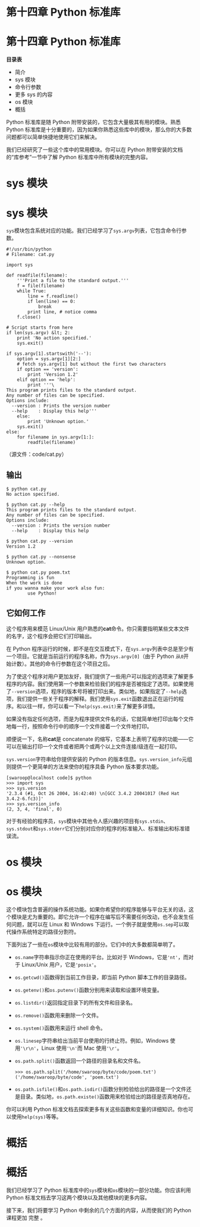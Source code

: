 # 第十四章 Python 标准库

# 第十四章 Python 标准库

**目录表**

*   简介
*   sys 模块
*   命令行参数
*   更多 sys 的内容
*   os 模块
*   概括

Python 标准库是随 Python 附带安装的，它包含大量极其有用的模块。熟悉 Python 标准库是十分重要的，因为如果你熟悉这些库中的模块，那么你的大多数问题都可以简单快捷地使用它们来解决。

我们已经研究了一些这个库中的常用模块。你可以在 Python 附带安装的文档的“库参考”一节中了解 Python 标准库中所有模块的完整内容。

# sys 模块

# sys 模块

`sys`模块包含系统对应的功能。我们已经学习了`sys.argv`列表，它包含命令行参数。

```
#!/usr/bin/python
# Filename: cat.py

import sys

def readfile(filename):
    '''Print a file to the standard output.'''
    f = file(filename)
    while True:
        line = f.readline()
        if len(line) == 0:
            break
        print line, # notice comma
    f.close()

# Script starts from here
if len(sys.argv) &lt; 2:
    print 'No action specified.'
    sys.exit()

if sys.argv[1].startswith('--'):
    option = sys.argv[1][2:]
    # fetch sys.argv[1] but without the first two characters
    if option == 'version':
        print 'Version 1.2'
    elif option == 'help':
        print '''\
This program prints files to the standard output.
Any number of files can be specified.
Options include:
  --version : Prints the version number
  --help    : Display this help'''
    else:
        print 'Unknown option.'
    sys.exit()
else:
    for filename in sys.argv[1:]:
        readfile(filename) 
```

（源文件：code/cat.py）

## 输出

```
$ python cat.py
No action specified.

$ python cat.py --help
This program prints files to the standard output.
Any number of files can be specified.
Options include:
  --version : Prints the version number
  --help    : Display this help

$ python cat.py --version
Version 1.2

$ python cat.py --nonsense
Unknown option.

$ python cat.py poem.txt
Programming is fun
When the work is done
if you wanna make your work also fun:
        use Python! 
```

## 它如何工作

这个程序用来模范 Linux/Unix 用户熟悉的**cat**命令。你只需要指明某些文本文件的名字，这个程序会把它们打印输出。

在 Python 程序运行的时候，即不是在交互模式下，在`sys.argv`列表中总是至少有一个项目。它就是当前运行的程序名称，作为`sys.argv[0]`（由于 Python 从`0`开始计数）。其他的命令行参数在这个项目之后。

为了使这个程序对用户更加友好，我们提供了一些用户可以指定的选项来了解更多程序的内容。我们使用第一个参数来检验我们的程序是否被指定了选项。如果使用了`--version`选项，程序的版本号将被打印出来。类似地，如果指定了`--help`选项，我们提供一些关于程序的解释。我们使用`sys.exit`函数退出正在运行的程序。和以往一样，你可以看一下`help(sys.exit)`来了解更多详情。

如果没有指定任何选项，而是为程序提供文件名的话，它就简单地打印出每个文件地每一行，按照命令行中的顺序一个文件接着一个文件地打印。

顺便说一下，名称**cat**是 concatenate 的缩写，它基本上表明了程序的功能——它可以在输出打印一个文件或者把两个或两个以上文件连接/级连在一起打印。

`sys.version`字符串给你提供安装的 Python 的版本信息。`sys.version_info`元组则提供一个更简单的方法来使你的程序具备 Python 版本要求功能。

```
[swaroop@localhost code]$ python
>>> import sys
>>> sys.version
'2.3.4 (#1, Oct 26 2004, 16:42:40) \n[GCC 3.4.2 20041017 (Red Hat 3.4.2-6.fc3)]'
>>> sys.version_info
(2, 3, 4, 'final', 0) 
```

对于有经验的程序员，`sys`模块中其他令人感兴趣的项目有`sys.stdin`、`sys.stdout`和`sys.stderr`它们分别对应你的程序的标准输入、标准输出和标准错误流。

# os 模块

# os 模块

这个模块包含普遍的操作系统功能。如果你希望你的程序能够与平台无关的话，这个模块是尤为重要的。即它允许一个程序在编写后不需要任何改动，也不会发生任何问题，就可以在 Linux 和 Windows 下运行。一个例子就是使用`os.sep`可以取代操作系统特定的路径分割符。

下面列出了一些在`os`模块中比较有用的部分。它们中的大多数都简单明了。

*   `os.name`字符串指示你正在使用的平台。比如对于 Windows，它是`'nt'`，而对于 Linux/Unix 用户，它是`'posix'`。

*   `os.getcwd()`函数得到当前工作目录，即当前 Python 脚本工作的目录路径。

*   `os.getenv()`和`os.putenv()`函数分别用来读取和设置环境变量。

*   `os.listdir()`返回指定目录下的所有文件和目录名。

*   `os.remove()`函数用来删除一个文件。

*   `os.system()`函数用来运行 shell 命令。

*   `os.linesep`字符串给出当前平台使用的行终止符。例如，Windows 使用`'\r\n'`，Linux 使用`'\n'`而 Mac 使用`'\r'`。

*   `os.path.split()`函数返回一个路径的目录名和文件名。

    ```
    >>> os.path.split('/home/swaroop/byte/code/poem.txt')
    ('/home/swaroop/byte/code', 'poem.txt') 
    ```

*   `os.path.isfile()`和`os.path.isdir()`函数分别检验给出的路径是一个文件还是目录。类似地，`os.path.existe()`函数用来检验给出的路径是否真地存在。

你可以利用 Python 标准文档去探索更多有关这些函数和变量的详细知识。你也可以使用`help(sys)`等等。

# 概括

# 概括

我们已经学习了 Python 标准库中的`sys`模块和`os`模块的一部分功能。你应该利用 Python 标准文档去学习这两个模块以及其他模块的更多内容。

接下来，我们将要学习 Python 中剩余的几个方面的内容，从而使我们的 Python 课程更加 完整 。